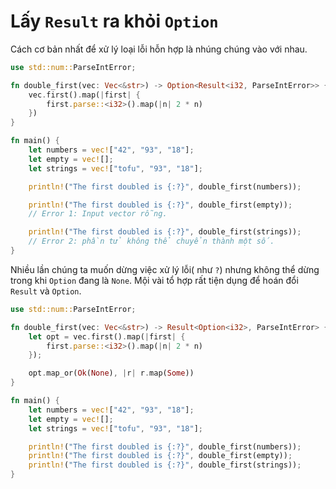 # Lấy `Result` ra khỏi `Option`

Cách cơ bản nhất để xử lý loại lỗi hỗn hợp là nhúng chúng vào với nhau.

```rust
use std::num::ParseIntError;

fn double_first(vec: Vec<&str>) -> Option<Result<i32, ParseIntError>> {
    vec.first().map(|first| {
        first.parse::<i32>().map(|n| 2 * n)
    })
}

fn main() {
    let numbers = vec!["42", "93", "18"];
    let empty = vec![];
    let strings = vec!["tofu", "93", "18"];

    println!("The first doubled is {:?}", double_first(numbers));

    println!("The first doubled is {:?}", double_first(empty));
    // Error 1: Input vector rỗng.

    println!("The first doubled is {:?}", double_first(strings));
    // Error 2: phần tử không thể chuyển thành một số.
}
```
Nhiều lần chúng ta muốn dừng việc xử lý lỗi( như `?`) nhưng không thể dừng trong khi `Option` đang là `None`. Mội vài tổ hợp rất tiện dụng để  hoán đổi `Result` và `Option`.

```rust
use std::num::ParseIntError;

fn double_first(vec: Vec<&str>) -> Result<Option<i32>, ParseIntError> {
    let opt = vec.first().map(|first| {
        first.parse::<i32>().map(|n| 2 * n)
    });

    opt.map_or(Ok(None), |r| r.map(Some))
}

fn main() {
    let numbers = vec!["42", "93", "18"];
    let empty = vec![];
    let strings = vec!["tofu", "93", "18"];

    println!("The first doubled is {:?}", double_first(numbers));
    println!("The first doubled is {:?}", double_first(empty));
    println!("The first doubled is {:?}", double_first(strings));
}
```
